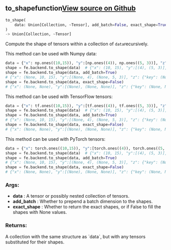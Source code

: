 ## to_shape<span class="tag">function</span><a class="sourcelink" href=https://github.com/fastestimator/fastestimator/blob/r1.0/fastestimator/backend/to_shape.py/#L24-L81>View source on Github</a>
```python
to_shape(
	data: Union[Collection, ~Tensor], add_batch=False, exact_shape=True
)
-> Union[Collection, ~Tensor]
```
Compute the shape of tensors within a collection of `data`recursively.

This method can be used with Numpy data:
```python
data = {"x": np.ones((10,15)), "y":[np.ones((4)), np.ones((5, 3))], "z":{"key":np.ones((2,2))}}
shape = fe.backend.to_shape(data)  # {"x": (10, 15), "y":[(4), (5, 3)], "z": {"key": (2, 2)}}
shape = fe.backend.to_shape(data, add_batch=True)
# {"x": (None, 10, 15), "y":[(None, 4), (None, 5, 3)], "z": {"key": (None, 2, 2)}}
shape = fe.backend.to_shape(data, exact_shape=False)
# {"x": (None, None), "y":[(None), (None, None)], "z": {"key": (None, None)}}
```

This method can be used with TensorFlow tensors:
```python
data = {"x": tf.ones((10,15)), "y":[tf.ones((4)), tf.ones((5, 3))], "z":{"key":tf.ones((2,2))}}
shape = fe.backend.to_shape(data)  # {"x": (10, 15), "y":[(4), (5, 3)], "z": {"key": (2, 2)}}
shape = fe.backend.to_shape(data, add_batch=True)
# {"x": (None, 10, 15), "y":[(None, 4), (None, 5, 3)], "z": {"key": (None, 2, 2)}}
shape = fe.backend.to_shape(data, exact_shape=False)
# {"x": (None, None), "y":[(None), (None, None)], "z": {"key": (None, None)}}
```

This method can be used with PyTorch tensors:
```python
data = {"x": torch.ones((10,15)), "y":[torch.ones((4)), torch.ones((5, 3))], "z":{"key":torch.ones((2,2))}}
shape = fe.backend.to_shape(data)  # {"x": (10, 15), "y":[(4), (5, 3)], "z": {"key": (2, 2)}}
shape = fe.backend.to_shape(data, add_batch=True)
# {"x": (None, 10, 15), "y":[(None, 4), (None, 5, 3)], "z": {"key": (None, 2, 2)}}
shape = fe.backend.to_shape(data, exact_shape=False)
# {"x": (None, None), "y":[(None), (None, None)], "z": {"key": (None, None)}}
```


<h3>Args:</h3>

* **data** :  A tensor or possibly nested collection of tensors.
* **add_batch** :  Whether to prepend a batch dimension to the shapes.
* **exact_shape** :  Whether to return the exact shapes, or if False to fill the shapes with None values.

<h3>Returns:</h3>
    A collection with the same structure as `data`, but with any tensors substituted for their shapes.

